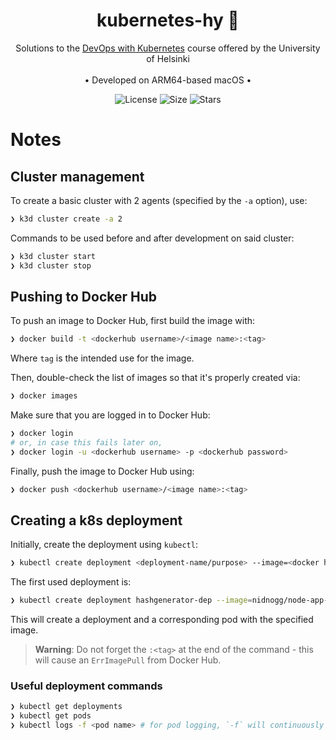 <div align="center">
<h1> kubernetes-hy 🚢 </h1>
Solutions to the <a href="https://devopswithkubernetes">DevOps with Kubernetes</a> course offered by the University of Helsinki
<br />
<br />
• Developed on ARM64-based macOS •

<br />

![License](https://img.shields.io/github/license/nidnogg/kubernetes-hy?style=for-the-badge)
![Size](https://img.shields.io/github/repo-size/nidnogg/kubernetes-hy?color=orange&logo=rust&style=for-the-badge)
![Stars](https://img.shields.io/github/stars/nidnogg/kubernetes-hy?color=red&style=for-the-badge)
</div>



# Notes

## Cluster management
To create a basic cluster with 2 agents (specified by the `-a` option), use:
```bash
❯ k3d cluster create -a 2
```

Commands to be used before and after development on said cluster:
```bash
❯ k3d cluster start
❯ k3d cluster stop
```

## Pushing to Docker Hub
To push an image to Docker Hub, first build the image with:
```bash
❯ docker build -t <dockerhub username>/<image name>:<tag>
```
Where `tag` is the intended use for the image.

Then, double-check the list of images so that it's properly created via:
```bash
❯ docker images
```

Make sure that you are logged in to Docker Hub:
```bash
❯ docker login
# or, in case this fails later on,
❯ docker login -u <dockerhub username> -p <dockerhub password>
```

Finally, push the image to Docker Hub using:
```bash
❯ docker push <dockerhub username>/<image name>:<tag>
```

## Creating a k8s deployment
Initially, create the deployment using `kubectl`:
```bash
❯ kubectl create deployment <deployment-name/purpose> --image=<docker hub username>/<image name>:<tag>
```

The first used deployment is:
```bash
❯ kubectl create deployment hashgenerator-dep --image=nidnogg/node-app-k3d:test
```

This will create a deployment and a corresponding pod with the specified image.

> **Warning**: Do not forget the `:<tag>` at the end of the command - this will cause an `ErrImagePull` from Docker Hub.

### Useful deployment commands
```bash
❯ kubectl get deployments
❯ kubectl get pods
❯ kubectl logs -f <pod name> # for pod logging, `-f` will continuously stream output
```







